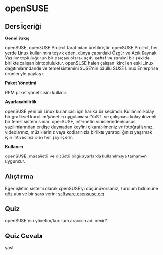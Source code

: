 # openSUSE

## Ders İçeriği

<b>Genel Bakış</b>

openSUSE, openSUSE Project tarafından üretilmiştir. openSUSE Project, her yerde Linux kullanımını teşvik eden, dünya çapındaki Özgür ve Açık Kaynak Yazılım topluluğunun bir parçası olarak açık, şeffaf ve samimi bir şekilde birlikte çalışan bir topluluktur. openSUSE halen çalışan ikinci en eski Linux dağıtımlarındandır ve temel sistemini SUSE’nin ödüllü SUSE Linux Enterprise ürünleriyle paylaşır.

<b>Paket Yönetimi</b>

RPM paket yöneticisini kullanır.

<b>Ayarlanabilirlik</b>

openSUSE yeni bir Linux kullanıcısı için harika bir seçimdir. Kullanımı kolay bir grafiksel kurulum/yönetim uygulaması (YaST) ve çalışması kolay düzenli bir temel sistem sunar. openSUSE, internetin virüslerinden/casus yazılımlarından endişe duymadan keyfini çıkarabilmeniz ve fotoğraflarınız, videolarınız, müzikleriniz veya kodlarınızla birlikte yaratıcılığınızı yaşamak için ihtiyacınız olan her şeyi içerir.

<b>Kullanım</b>

openSUSE, masaüstü ve dizüstü bilgisayarlarda kullanılmaya tamamen uygundur.


## Alıştırma

Eğer işletim sistemi olarak openSUSE'yi düşünüyorsanız, kurulum bölümüne göz atın ve bir şans verin: <a href='https://software.opensuse.org/'>software.opensuse.org</a>

## Quiz

openSUSE'nin yönetim/kurulum aracının adı nedir?

## Quiz Cevabı

yast
